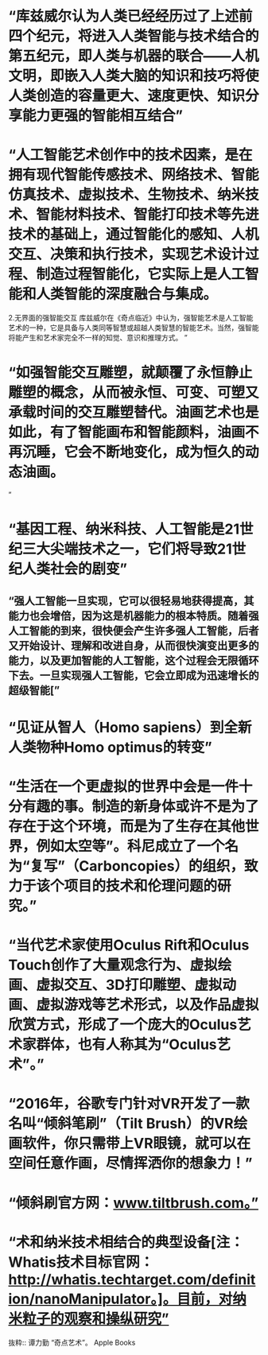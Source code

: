# “库兹威尔认为人类已经经历过了上述前四个纪元，将进入人类智能与技术结合的第五纪元，即人类与机器的联合——人机文明，即嵌入人类大脑的知识和技巧将使人类创造的容量更大、速度更快、知识分享能力更强的智能相互结合”

# “人工智能艺术创作中的技术因素，是在拥有现代智能传感技术、网络技术、智能仿真技术、虚拟技术、生物技术、纳米技术、智能材料技术、智能打印技术等先进技术的基础上，通过智能化的感知、人机交互、决策和执行技术，实现艺术设计过程、制造过程智能化，它实际上是人工智能和人类智能的深度融合与集成。
2.无界面的强智能交互
库兹威尔在《奇点临近》中认为，强智能艺术是人工智能艺术的一种，它是具备与人类同等智慧或超越人类智慧的智能艺术。当然，强智能将能产生和艺术家完全不一样的知觉、意识和推理方式。
”

# “如强智能交互雕塑，就颠覆了永恒静止雕塑的概念，从而被永恒、可变、可塑又承载时间的交互雕塑替代。油画艺术也是如此，有了智能画布和智能颜料，油画不再沉睡，它会不断地变化，成为恒久的动态油画。
”

# “基因工程、纳米科技、人工智能是21世纪三大尖端技术之一，它们将导致21世纪人类社会的剧变”

## “强人工智能一旦实现，它可以很轻易地获得提高，其能力也会增倍，因为这是机器能力的根本特质。随着强人工智能的到来，很快便会产生许多强人工智能，后者又开始设计、理解和改进自身，从而很快演变出更多的能力，以及更加智能的人工智能，这个过程会无限循环下去。一旦实现强人工智能，它会立即成为迅速增长的超级智能[”

# “见证从智人（Homo sapiens）到全新人类物种Homo optimus的转变”

# “生活在一个更虚拟的世界中会是一件十分有趣的事。制造的新身体或许不是为了存在于这个环境，而是为了生存在其他世界，例如太空等”。科尼成立了一个名为“复写”（Carboncopies）的组织，致力于该个项目的技术和伦理问题的研究。”

# “当代艺术家使用Oculus Rift和Oculus Touch创作了大量观念行为、虚拟绘画、虚拟交互、3D打印雕塑、虚拟动画、虚拟游戏等艺术形式，以及作品虚拟欣赏方式，形成了一个庞大的Oculus艺术家群体，也有人称其为“Oculus艺术”。”

# “2016年，谷歌专门针对VR开发了一款名叫“倾斜笔刷”（Tilt Brush）的VR绘画软件，你只需带上VR眼镜，就可以在空间任意作画，尽情挥洒你的想象力！”

# “倾斜刷官方网：www.tiltbrush.com。”

# “术和纳米技术相结合的典型设备[注：Whatis技术目标官网：http://whatis.techtarget.com/definition/nanoManipulator。]。目前，对纳米粒子的观察和操纵研究”

抜粋:: 谭力勤  “奇点艺术”。 Apple Books  
